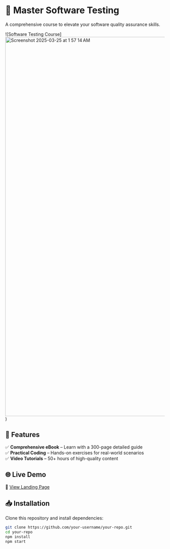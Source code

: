 # 🚀 Master Software Testing 

A comprehensive course to elevate your software quality assurance skills.

![Software Testing Course]<img width="1197" alt="Screenshot 2025-03-25 at 1 57 14 AM" src="https://github.com/user-attachments/assets/cc514bd9-1b76-4fef-abfb-f9bf2a2e2742" />
)

## 🎯 Features
✅ **Comprehensive eBook** – Learn with a 300-page detailed guide  
✅ **Practical Coding** – Hands-on exercises for real-world scenarios  
✅ **Video Tutorials** – 50+ hours of high-quality content  

## 🌐 Live Demo
🔗 [View Landing Page](https://landingpageswt.netlify.app/)  

## 📥 Installation
Clone this repository and install dependencies:
```sh
git clone https://github.com/your-username/your-repo.git
cd your-repo
npm install
npm start
